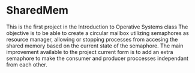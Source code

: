 # SharedMem
This is the first project in the Introduction to Operative Systems class
The objective is to be able to create a circular mailbox utilizing semaphores as
resource manager, allowing or stopping processes from accesing the shared memory 
based on the current state of the semaphore.
The main improvement available to the project current form is to add an extra semaphore
to make the consumer and producer proccesses independant from each other. 
